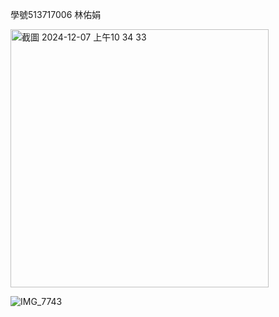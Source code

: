 學號513717006 林佑娟

<img width="413" alt="截圖 2024-12-07 上午10 34 33" src="https://github.com/user-attachments/assets/086661da-ffea-494b-bb0e-703a8e616a92">

![IMG_7743](https://github.com/user-attachments/assets/ca5a64d7-da6e-4ed4-b4d9-0aa84a6c109c)

